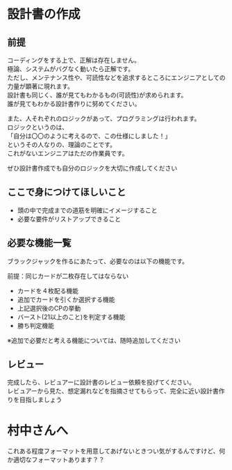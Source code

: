 # 設計書の作成

## 前提
コーディングをする上で、正解は存在しません。  
極論、システムがバグなく動いたら正解です。  
ただし、メンテナンス性や、可読性などを追求するところにエンジニアとしての力量が顕著に現れます。  
設計書も同じく、誰が見てもわかるもの(可読性)が求められます。  
誰が見てもわかる設計書作りに努めてください。
  
また、人それぞれのロジックがあって、プログラミングは行われます。  
ロジックというのは、  
「自分は〇〇のように考えるので、この仕様にしました！」  
というその人なりの、理論のことです。  
これがないエンジニアはただの作業員です。  

ぜひ設計書作成でも自分のロジックを大切に作成してください


## ここで身につけてほしいこと
- 頭の中で完成までの道筋を明確にイメージすること
- 必要な要件がリストアップできること

## 必要な機能一覧  
ブラックジャックを作るにあたって、必要なのは以下の機能です。  
  
 前提：同じカードが二枚存在してはならない  
- カードを４枚配る機能
- 追加でカードを引くか選択する機能
- 上記選択後のCPの挙動
- バースト(21以上のこと)を判定する機能
- 勝ち判定機能
  
※追加で必要だと考える機能については、随時追加してください

## レビュー  
完成したら、レビュアーに設計書のレビュー依頼を投げてください。  
レビュアーから見た、想定漏れなどを指摘させてもらって、完全に近い設計書作りを目指しましょう

# 村中さんへ  
これある程度フォーマットを用意してあげないときつい気がするんですけど、何か適切なフォーマットあります？？
